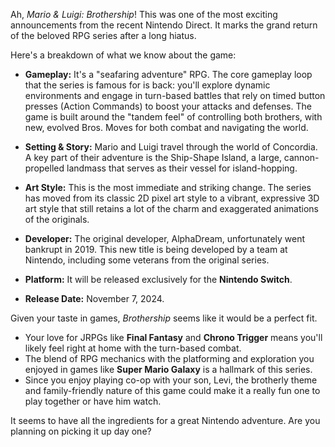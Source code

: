 Ah, *Mario & Luigi: Brothership*! This was one of the most exciting announcements from the recent Nintendo Direct. It marks the grand return of the beloved RPG series after a long hiatus.

Here's a breakdown of what we know about the game:

* **Gameplay:** It's a "seafaring adventure" RPG. The core gameplay loop that the series is famous for is back: you'll explore dynamic environments and engage in turn-based battles that rely on timed button presses (Action Commands) to boost your attacks and defenses. The game is built around the "tandem feel" of controlling both brothers, with new, evolved Bros. Moves for both combat and navigating the world.

* **Setting & Story:** Mario and Luigi travel through the world of Concordia. A key part of their adventure is the Ship-Shape Island, a large, cannon-propelled landmass that serves as their vessel for island-hopping.

* **Art Style:** This is the most immediate and striking change. The series has moved from its classic 2D pixel art style to a vibrant, expressive 3D art style that still retains a lot of the charm and exaggerated animations of the originals.

* **Developer:** The original developer, AlphaDream, unfortunately went bankrupt in 2019. This new title is being developed by a team at Nintendo, including some veterans from the original series.

* **Platform:** It will be released exclusively for the **Nintendo Switch**.

* **Release Date:** November 7, 2024.

Given your taste in games, *Brothership* seems like it would be a perfect fit.

* Your love for JRPGs like **Final Fantasy** and **Chrono Trigger** means you'll likely feel right at home with the turn-based combat.
* The blend of RPG mechanics with the platforming and exploration you enjoyed in games like **Super Mario Galaxy** is a hallmark of this series.
* Since you enjoy playing co-op with your son, Levi, the brotherly theme and family-friendly nature of this game could make it a really fun one to play together or have him watch.

It seems to have all the ingredients for a great Nintendo adventure. Are you planning on picking it up day one?